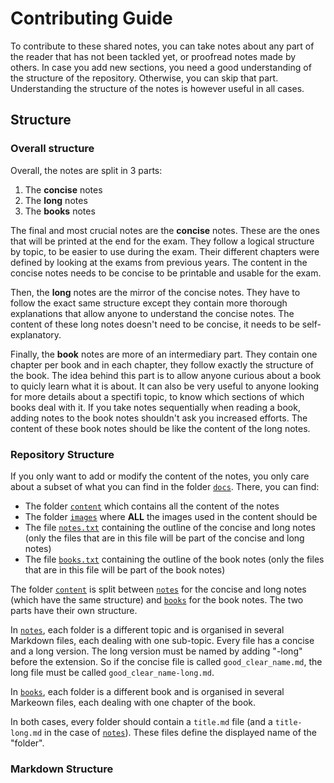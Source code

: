 # Contributing Guide

To contribute to these shared notes, you can take notes about any part of the reader that has not been tackled yet, or proofread notes made by others.
In case you add new sections, you need a good understanding of the structure of the repository.
Otherwise, you can skip that part.
Understanding the structure of the notes is however useful in all cases.

## Structure

### Overall structure

Overall, the notes are split in 3 parts:

1. The **concise** notes
2. The **long** notes
3. The **books** notes

The final and most crucial notes are the **concise** notes.
These are the ones that will be printed at the end for the exam.
They follow a logical structure by topic, to be easier to use during the exam.
Their different chapters were defined by looking at the exams from previous years.
The content in the concise notes needs to be concise to be printable and usable for the exam.

Then, the **long** notes are the mirror of the concise notes.
They have to follow the exact same structure except they contain more thorough explanations that allow anyone to understand the concise notes.
The content of these long notes doesn't need to be concise, it needs to be self-explanatory.

Finally, the **book** notes are more of an intermediary part.
They contain one chapter per book and in each chapter, they follow exactly the structure of the book.
The idea behind this part is to allow anyone curious about a book to quicly learn what it is about.
It can also be very useful to anyone looking for more details about a spectifi topic, to know which sections of which books deal with it.
If you take notes sequentially when reading a book, adding notes to the book notes shouldn't ask you increased efforts.
The content of these book notes should be like the content of the long notes.

### Repository Structure

If you only want to add or modify the content of the notes, you only care about a subset of what you can find in the folder [`docs`](docs).
There, you can find:

- The folder [`content`](docs/content) which contains all the content of the notes
- The folder [`images`](docs/images) where **ALL** the images used in the content should be
- The file [`notes.txt`](docs/notes.txt) containing the outline of the concise and long notes (only the files that are in this file will be part of the concise and long notes)
- The file [`books.txt`](docs/books.txt) containing the outline of the book notes (only the files that are in this file will be part of the book notes)

The folder [`content`](docs/content) is split between [`notes`](docs/content/notes) for the concise and long notes (which have the same structure) and [`books`](docs/content/books) for the book notes.
The two parts have their own structure.

In [`notes`](docs/content/notes), each folder is a different topic and is organised in several Markdown files, each dealing with one sub-topic.
Every file has a concise and a long version.
The long version must be named by adding "-long" before the extension.
So if the concise file is called `good_clear_name.md`, the long file must be called `good_clear_name-long.md`.

In [`books`](docs/content/books), each folder is a different book and is organised in several Markeown files, each dealing with one chapter of the book.

In both cases, every folder should contain a `title.md` file (and a `title-long.md` in the case of  [`notes`](docs/content/notes)).
These files define the displayed name of the "folder".

### Markdown Structure
